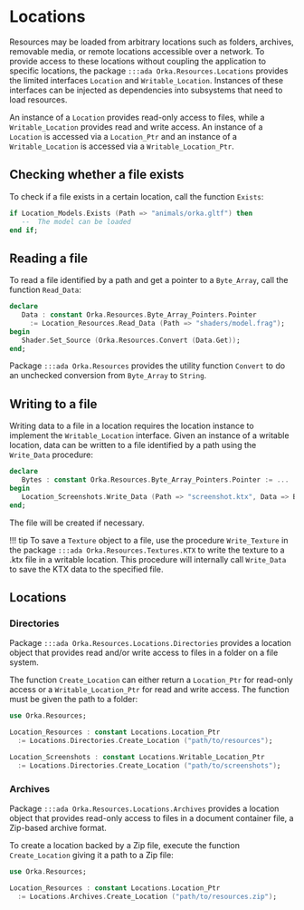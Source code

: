 # Locations

Resources may be loaded from arbitrary locations such as folders,
archives, removable media, or remote locations accessible over a
network. To provide access to these locations without coupling the
application to specific locations, the package `:::ada Orka.Resources.Locations`
provides the limited interfaces `Location` and `Writable_Location`.
Instances of these interfaces can be injected as dependencies into
subsystems that need to load resources.

An instance of a `Location` provides read-only access to files, while a
`Writable_Location` provides read and write access. An instance of a
`Location` is accessed via a `Location_Ptr` and an instance of a
`Writable_Location` is accessed via a `Writable_Location_Ptr`.

## Checking whether a file exists

To check if a file exists in a certain location, call the function `Exists`:

```ada
if Location_Models.Exists (Path => "animals/orka.gltf") then
   --  The model can be loaded
end if;
```

## Reading a file

To read a file identified by a path and get a pointer to a `Byte_Array`,
call the function `Read_Data`:

```ada
declare
   Data : constant Orka.Resources.Byte_Array_Pointers.Pointer
     := Location_Resources.Read_Data (Path => "shaders/model.frag");
begin
   Shader.Set_Source (Orka.Resources.Convert (Data.Get));
end;
```

Package `:::ada Orka.Resources` provides the utility function `Convert`
to do an unchecked conversion from `Byte_Array` to `String`.

## Writing to a file

Writing data to a file in a location requires the location instance
to implement the `Writable_Location` interface. Given an instance of
a writable location, data can be written to a file identified by a path
using the `Write_Data` procedure:

```ada
declare
   Bytes : constant Orka.Resources.Byte_Array_Pointers.Pointer := ...
begin
   Location_Screenshots.Write_Data (Path => "screenshot.ktx", Data => Bytes.Get);
end;
```

The file will be created if necessary.

!!! tip
    To save a `Texture` object to a file, use the procedure `Write_Texture`
    in the package `:::ada Orka.Resources.Textures.KTX` to write the texture
    to a .ktx file in a writable location. This procedure will internally
    call `Write_Data` to save the KTX data to the specified file.

## Locations

### Directories

Package `:::ada Orka.Resources.Locations.Directories` provides a location
object that provides read and/or write access to files in a folder on a
file system.

The function `Create_Location` can either return a `Location_Ptr` for
read-only access or a `Writable_Location_Ptr` for read and write access.
The function must be given the path to a folder:

```ada
use Orka.Resources;

Location_Resources : constant Locations.Location_Ptr
  := Locations.Directories.Create_Location ("path/to/resources");

Location_Screenshots : constant Locations.Writable_Location_Ptr
  := Locations.Directories.Create_Location ("path/to/screenshots");
```

### Archives

Package `:::ada Orka.Resources.Locations.Archives` provides a location
object that provides read-only access to files in a document container
file, a Zip-based archive format.

To create a location backed by a Zip file, execute the function
`Create_Location` giving it a path to a Zip file:

```ada
use Orka.Resources;

Location_Resources : constant Locations.Location_Ptr
  := Locations.Archives.Create_Location ("path/to/resources.zip");
```

